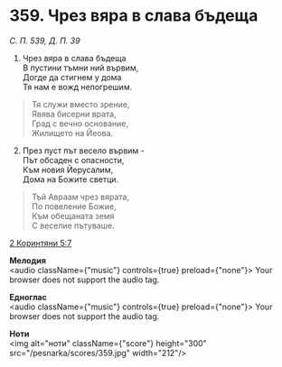 # 359. Чрез вяра в слава бъдеща

_С. П. 539, Д. П. 39_

1. Чрез вяра в слава бъдеща  
В пустини тъмни ний вървим,  
Догде да стигнем у дома  
Тя нам е вожд непогрешим.  

> Тя служи вместо зрение,  
> Явява бисерни врата,  
> Град с вечно основание,  
> Жилището на Йеова.  

2. През пуст път весело вървим -  
Път обсаден с опасности,  
Към новия Йерусалим,  
Дома на Божите светци.  

> Тъй Авраам чрез вярата,  
> По повеление Божие,  
> Към обещаната земя  
> С веселие пътуваше.

[2 Коринтяни 5:7](http://biblia.bg/index.php?k=54&g=5&s=7)

**Мелодия**  
<audio className={"music"} controls={true} preload={"none"}>
    <source src="/pesnarka/mp3/359.mp3" type="audio/mpeg"/>
    Your browser does not support the audio tag.
</audio>

**Едноглас**  
<audio className={"music"} controls={true} preload={"none"}>
    <source src="/pesnarka/transp/359.mp3" type="audio/mpeg"/>
    Your browser does not support the audio tag.
</audio>

**Ноти**  
<img alt="ноти" className={"score"} height="300" src="/pesnarka/scores/359.jpg" width="212"/>
